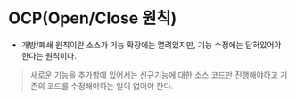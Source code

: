 # OCP(Open/Close 원칙)
* 개방/폐쇄 원칙이란 소스가 기능 확장에는 열려있지만, 기능 수정에는 닫혀있어야 한다는 원칙이다.
> 새로운 기능을 추가함에 있어서는 신규기능에 대한 소스 코드만 진행해야하고 기존의 코드를 수정해야하는 일이 없어야 한다.
